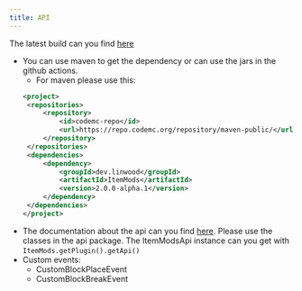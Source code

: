 ```yaml
---
title: API
---
```


The latest build can you find [here](https://ci.codemc.io/job/CodeDoctorDE/job/ItemMods/lastStableBuild/)

* You can use maven to get the dependency or can use the jars in the github actions.
   * For maven please use this: 
   ```xml
  <project>
    <repositories>
        <repository>
            <id>codemc-repo</id>
            <url>https://repo.codemc.org/repository/maven-public/</url>
        </repository>
    </repositories>
    <dependencies>
        <dependency>
            <groupId>dev.linwood</groupId>
            <artifactId>ItemMods</artifactId>
            <version>2.0.0-alpha.1</version>
        </dependency>
    </dependencies>
  </project>
   ```
* The documentation about the api can you find [here](https://codedoctor.tk/ItemMods/apidocs). Please use the classes in the api package. The ItemModsApi instance can you get with `ItemMods.getPlugin().getApi()`
* Custom events:
   * CustomBlockPlaceEvent
   * CustomBlockBreakEvent
